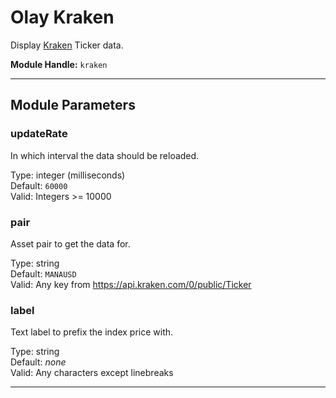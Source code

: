# Olay Kraken

Display [Kraken](https://kraken.com) Ticker data.

**Module Handle:** `kraken`

---

## Module Parameters

### updateRate

In which interval the data should be reloaded.

Type: integer (milliseconds)  
Default: `60000`  
Valid: Integers >= 10000

### pair

Asset pair to get the data for.

Type: string  
Default: `MANAUSD`  
Valid: Any key from <https://api.kraken.com/0/public/Ticker>

### label

Text label to prefix the index price with.

Type: string  
Default: *none*  
Valid: Any characters except linebreaks

---
